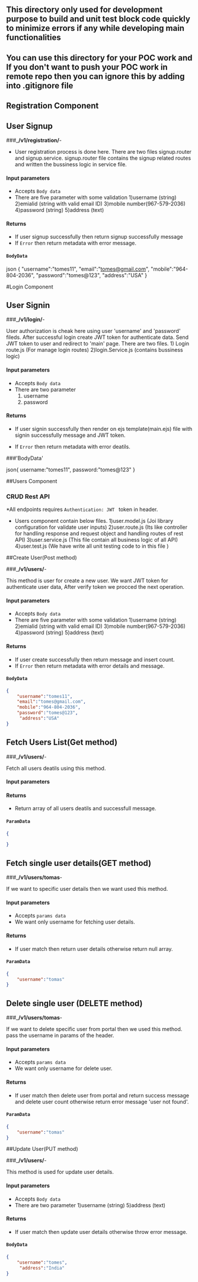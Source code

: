 ## This directory only used for development purpose to build and unit test block code quickly to minimize errors if any while developing main functionalities 

## You can use this directory for your POC work and If you don't want to push your POC work in remote repo then you can ignore this by adding into .gitignore file


## Registration Component

## User Signup

###_**/v1/registration/**-

* User registration process is done here. There are two files signup.router and signup.service.
signup.router file contains the signup related routes and written the bussiness logic in service file.

#### Input parameters

* Accepts `Body data` 
* There are five parameter with some validation
  1)username (string)
  2)emialid (string with valid email ID)
  3)mobile number(967-579-2036)
  4)password (string)
  5)address (text)

#### Returns

* If user signup successfully then return signup successfully message
* If `Error` then return metadata with error message.


#### `BodyData` 

json
{
	"username":"tomes11",
	"email":"tomes@gmail.com",
	"mobile":"964-804-2036",
	"password":"tomes@123",
	 "address":"USA"
}


#Login Component

## User Signin

###_**/v1/login/**-

User authorization is cheak here using user 'username' and 'password' fileds. After successful login create JWT token for authenticate data. Send JWT token to user and redirect to 'main' page.
There are two files. 
                    1) Login route.js  (For manage login routes)
                    2)login.Service.js (contains bussiness logic)

#### Input parameters

* Accepts `Body data` 
* There are two parameter 
  1. username 
  2. password 

#### Returns

* If user signin successfully then render on ejs template(main.ejs) file with signin successfully message and JWT token.

* If `Error` then return metadata with error deatils.                    

###'BodyData'

json{
    username:"tomes11",
    password:"tomes@123"
}


##Users Component

### CRUD Rest API

*All endpoints requires `Authentication: JWT ` token in header.
* Users component contain below files.
  1)user.model.js (Joi library configuration for validate user inputs)
  2)user.route.js (Its like controller for handling response and request object and handling routes of rest API)
  3)user.service.js (This file contain all business logic of all API)
  4)user.test.js (We have write all unit testing code to in this file )


##Create User(Post method)

###_**/v1/users/**-

This method is user for create a new user. We want JWT token for authenticate user data, After verify token we procced the next operation.  

#### Input parameters

* Accepts `Body data` 
* There are five parameter with some validation
  1)username (string)
  2)emialid (string with valid email ID)
  3)mobile number(967-579-2036)
  4)password (string)
  5)address (text)

#### Returns

* If user create successfully then return message and insert count.
* If `Error` then return metadata with error details and message.


#### `BodyData` 

```json
{
	"username":"tomes11",
	"email":"tomes@gmail.com",
	"mobile":"964-804-2036",
	"password":"tomes@123",
	 "address":"USA"
}
```

## Fetch Users List(Get method)

###_**/v1/users/**-

Fetch all users deatils using this method. 

#### Input parameters


#### Returns

* Return array of all users deatils and successfull message.

#### `ParamData` 

```json
{
	
}
```

## Fetch single user details(GET method)

###_**/v1/users/tomas**-

If we want to specific user details then we want used this method. 

#### Input parameters

* Accepts `params data` 
* We want only username for fetching user details.

#### Returns

* If user match then return user details otherwise return null array.


#### `ParamData` 

```json
{
	"username":"tomas"
}
```

## Delete single user (DELETE method)

###_**/v1/users/tomas**-

If we want to delete specific user from portal then we used this method.
pass the username in params of the header.

#### Input parameters

* Accepts `params data` 
* We want only username for delete user.

#### Returns

* If user match then delete user from portal and return success message and delete user count otherwise return error message 'user not found'.


#### `ParamData` 

```json
{
	"username":"tomas"
}
```

##Update User(PUT method)

###_**/v1/users/**-

This method  is used for update user details. 

#### Input parameters

* Accepts `Body data` 
* There are two parameter 
  1)username (string)
  5)address (text)

#### Returns

* If user match then update user details otherwise throw error message.

#### `BodyData` 

```json
{
	"username":"tomes",
	 "address":"India"
}
```







